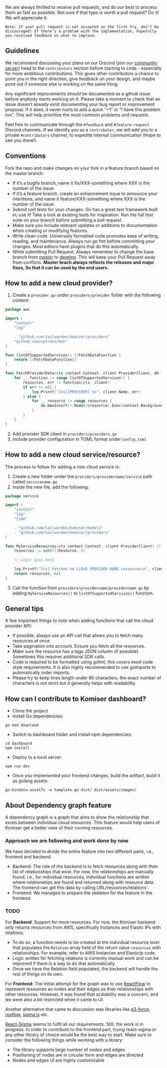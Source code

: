 We are always thrilled to receive pull requests, and do our best to process them as fast as possible. Not sure if that typo is worth a pull request? Do it! We will appreciate it.

`Note: If your pull request is not accepted on the first try, don’t be discouraged! If there’s a problem with the implementation, hopefully you received feedback on what to improve.`

## Guidelines 

We recommend discussing your plans on our Discord (join our <a href="https://discord.tailwarden.com">community server</a>) head to the `contributors` section before starting to code - especially for more ambitious contributions. This gives other contributors a chance to point you in the right direction, give feedback on your design, and maybe point out if someone else is working on the same thing.

Any significant improvements should be documented as a github issue before anybody starts working on it. Please take a moment to check that an issue doesn’t already exist documenting your bug report or improvement proposal. If it does, it never hurts to add a quick “+1” or “I have this problem too”. This will help prioritize the most common problems and requests

Feel free to communicate through the `#feedback` and `#feature-request` Discord channels. If we identify you as a `contributor`, we will add you to a private `#contributors` channel, to expedite internal communication (Hope to see you there!).

## Conventions

Fork the repo and make changes on your fork in a feature branch based on the master branch:

- If it’s a bugfix branch, name it fix/XXX-something where XXX is the number of the issue
- If it’s a feature branch, create an enhancement issue to announce your intentions, and name it feature/XXX-something where XXX is the number of the issue.
- Submit unit tests for your changes. Go has a great test framework built in; use it! Take a look at existing tests for inspiration. Run the full test suite on your branch before submitting a pull request.
- Make sure you include relevant updates or additions to documentation when creating or modifying features.
- Write clean code. Universally formatted code promotes ease of writing, reading, and maintenance. Always run go fmt before committing your changes. Most editors have plugins that do this automatically.
- While submitting Pull Request, Always remember to change the base branch from <a href="https://github.com/tailwarden/komiser/tree/master">master</a> to <a href="https://github.com/tailwarden/komiser/tree/develop">develop</a>. This will keep your Pull Request away from conflicts. **Master brach always reflects the releases and major fixes, So that it can be used by the end users.** 

## How to add a new cloud provider?

1. Create a `provider.go` under `providers/provider` folder with the following content:

```go
package aws

import (
	"context"
	"log"

	. "github.com/tailwarden/komiser/providers"
	"github.com/uptrace/bun"
)

func listOfSupportedServices() []FetchDataFunction {
	return []FetchDataFunction{}
}

func FetchProviderData(ctx context.Context, client ProviderClient, db *bun.DB) {
	for _, function := range listOfSupportedServices() {
		resources, err := function(ctx, client)
		if err != nil {
			log.Printf("[%s][PROVIDER] %s", client.Name, err)
		} else {
			for _, resource := range resources {
				db.NewInsert().Model(&resource).Exec(context.Background())
			}
		}
	}
}
```

2. Add provider SDK client in `providers/providers.go`
3. Include provider configuration in TOML format under `config.toml`

## How to add a new cloud service/resource?

The process to follow for adding a new cloud service is:

1. Create a new folder under the `providers/providername/service` path called `servicename.go`
2. Inside the new file, add the following:

```go
package service

import (
	"context"
	"log"
	"time"

	. "github.com/tailwarden/komiser/models"
	. "github.com/tailwarden/komiser/providers"
)

func MyServiceResources(ctx context.Context, client ProviderClient) ([]Resource, error) {
	resources := make([]Resource, 0)
	
    // Logic goes here

	log.Printf("[%s] Fetched %d CLOUD PROVIDER NAME resources\n", client.Name, len(resources))
	return resources, nil
}
```

3. Call the function from `providers/providername/providername.go` by adding `MyServiceResources()` to `listOfSupportedServices()` function.

## General tips

A few important things to note when adding functions that call the cloud provider API:

- If possible, always use an API call that allows you to fetch many resources at once
- Take pagination into account. Ensure you fetch all the resources.
- Make sure the resource has a tags JSON column (if possible). Sometimes this requires additional SDK calls.
- Code is required to be formatted using gofmt, this covers most code style requirements. It is also highly recommended to use goimports to automatically order imports.
- Please try to keep lines length under 80 characters, the exact number of characters is not strict but it generally helps with readability.

## How can I contribute to Komiser dashboard?

* Clone the project
* Install Go dependencies:

```
go mod download
```

* Switch to dashboard folder and install npm dependencies:

```
cd dashboard
npm install
```

* Deploy to a local server:

```
npm run dev
```

* Once you implemented your frontend changes, build the artifact, build it as golang assets:

```
go-bindata-assetfs -o template.go dist/ dist/assets/images/
```

## About Dependency graph feature

A dependency graph is a graph that aims to show the relationship that exists between individual cloud resources. This feature would help users of Komiser get a better view of their running resources.

### Approach we are following and work done by now

We have decided to divide the entire feature into two different parts, i.e., frontend and backend.

- Backend: The role of the backend is to fetch resources along with their list of relationships that exist. For now, the relationships are manually found, i.e., for individual resources, individual functions are written where relationships are found and returned along with resource data. The frontend can get this data by calling URL/resources/relations`.
- Frontend: We managed to prepare the skeleton for the feature in the frontend.

### TODO 

For **Backend**:
Support for more resources. For now, the Komiser backend only returns resources from AWS, specifically Instances and Elastic IPs with relations.
- To do so, a function needs to be created at the individual resource level that populates the `Relation` array field of the return value `resources` with relationships. For example, refer to AWS Instances and ElasticIp code.
- Logic written for fetching relations is currently manual work and can be improved if there is a way to do that automatically.
- Once we have the Relation field populated, the backend will handle the rest of things on its own.

For **Frontend**:
The initial attempt for the graph was to use [ReactFlow](https://reactflow.dev/docs/quickstart/) to represent resources as nodes and their edges as their relationships with other resources. However, it was found that scalability was a concern, and we were also a bit restricted when it came to UI.

Another alternative that came to discussion was libraries like [d3-force](https://github.com/d3/d3-force), [reaflow](https://github.com/reaviz/reaflow), [sigma js](https://github.com/jacomyal/sigma.js) etc. 

[React-Sigma](https://github.com/sim51/react-sigma) seems to fulfil all our requirements. Still, the work is in progress. In order to contribute to the frontend part, trying react-sigma or any other library of choice would be the best way to start. Make sure to consider the following things while working with a library:

- The library supports large number of nodes and edges
- Positioning of nodes are in circular form and edges are directed
- Nodes and edges UI are highly customizable
